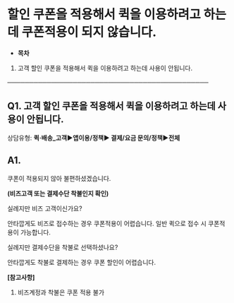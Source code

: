 # 할인 쿠폰을 적용해서 퀵을 이용하려고 하는데 쿠폰적용이 되지 않습니다.

* **목차**

1. 고객 할인 쿠폰을 적용해서 퀵을 이용하려고 하는데 사용이 안됩니다.

──────────────────────────────────────────────

**Q1. 고객 할인 쿠폰을 적용해서 퀵을 이용하려고 하는데 사용이 안됩니다.**
---------------------------------------------

상담유형: **퀵·배송\_고객▶앱이용/정책▶ 결제/요금 문의/정책▶전체**

**A1.**
-------

쿠폰이 적용되지 않아 불편하셨겠습니다.

**(비즈고객 또는 결제수단 착불인지 확인)**

실례지만 비즈 고객이신가요?

안타깝게도 비즈로 접수하는 경우 쿠폰적용이 어렵습니다. 일반 퀵으로 접수 시 쿠폰적용이 가능합니다.

실례지만 결제수단을 착불로 선택하셨나요?

안타깝게도 착불로 결제하는 경우 쿠폰 할인이 어렵습니다.

**[참고사항]**

1) 비즈계정과 착불은 쿠폰 적용 불가